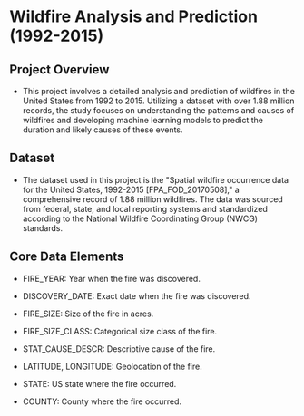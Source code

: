 # Wildfire Analysis and Prediction (1992-2015)

## Project Overview
- This project involves a detailed analysis and prediction of wildfires in the United States from 1992 to 2015. Utilizing a dataset with over 1.88 million records, the study focuses on understanding the patterns and causes of wildfires and developing machine learning models to predict the duration and likely causes of these events.

## Dataset
- The dataset used in this project is the "Spatial wildfire occurrence data for the United States, 1992-2015 [FPA_FOD_20170508]," a comprehensive record of 1.88 million wildfires. The data was sourced from federal, state, and local reporting systems and standardized according to the National Wildfire Coordinating Group (NWCG) standards.

## Core Data Elements
- FIRE_YEAR: Year when the fire was discovered.
* DISCOVERY_DATE: Exact date when the fire was discovered.
+ FIRE_SIZE: Size of the fire in acres.
- FIRE_SIZE_CLASS: Categorical size class of the fire.
* STAT_CAUSE_DESCR: Descriptive cause of the fire.
+ LATITUDE, LONGITUDE: Geolocation of the fire.
- STATE: US state where the fire occurred.
* COUNTY: County where the fire occurred.
